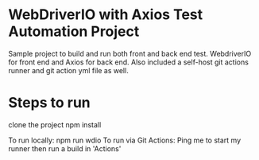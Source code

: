# WebDriverIO with Axios Test Automation Project

Sample project to build and run both front and back end test. WebdriverIO for front end and Axios for back end.
Also included a self-host git actions runner and git action yml file as well.

# Steps to run
clone the project
npm install

To run locally: npm run wdio
To run via Git Actions:
Ping me to start my runner then run a build in 'Actions'

